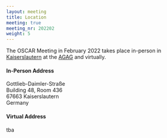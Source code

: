 ```yaml
---
layout: meeting
title: Location
meeting: true
meeting_nr: 202202
weight: 5
---
```


The OSCAR Meeting in February 2022 takes place in-person in
[Kaiserslautern](https://www.Kaiserslautern.de/) at the
[AGAG](https://www.mathematik.uni-kl.de/en/agag/) and virtually.

<h4>In-Person Address</h4>
Gottlieb-Daimler-Straße<br/>
Building 48, Room 436<br/>
67663 Kaiserslautern<br/>
Germany

<h4>Virtual Address</h4>
tba<br/>
